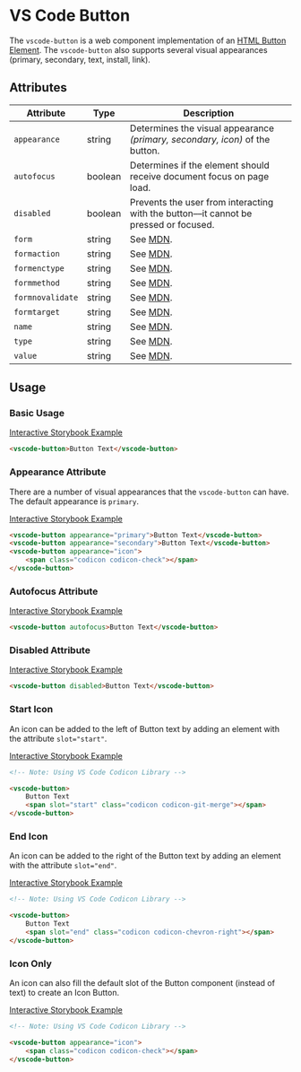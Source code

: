 # VS Code Button

The `vscode-button` is a web component implementation of an [HTML Button Element](https://developer.mozilla.org/en-US/docs/Web/HTML/Element/button). The `vscode-button` also supports several visual appearances (primary, secondary, text, install, link).

## Attributes

| Attribute        | Type    | Description                                                                             |
| ---------------- | ------- | --------------------------------------------------------------------------------------- |
| `appearance`     | string  | Determines the visual appearance _(primary, secondary, icon)_ of the button.            |
| `autofocus`      | boolean | Determines if the element should receive document focus on page load.                   |
| `disabled`       | boolean | Prevents the user from interacting with the button––it cannot be pressed or focused.    |
| `form`           | string  | See [MDN](https://developer.mozilla.org/en-US/docs/Web/HTML/Element/button#attributes). |
| `formaction`     | string  | See [MDN](https://developer.mozilla.org/en-US/docs/Web/HTML/Element/button#attributes). |
| `formenctype`    | string  | See [MDN](https://developer.mozilla.org/en-US/docs/Web/HTML/Element/button#attributes). |
| `formmethod`     | string  | See [MDN](https://developer.mozilla.org/en-US/docs/Web/HTML/Element/button#attributes). |
| `formnovalidate` | string  | See [MDN](https://developer.mozilla.org/en-US/docs/Web/HTML/Element/button#attributes). |
| `formtarget`     | string  | See [MDN](https://developer.mozilla.org/en-US/docs/Web/HTML/Element/button#attributes). |
| `name`           | string  | See [MDN](https://developer.mozilla.org/en-US/docs/Web/HTML/Element/button#attributes). |
| `type`           | string  | See [MDN](https://developer.mozilla.org/en-US/docs/Web/HTML/Element/button#attributes). |
| `value`          | string  | See [MDN](https://developer.mozilla.org/en-US/docs/Web/HTML/Element/button#attributes). |

## Usage

### Basic Usage

[Interactive Storybook Example](https://mttallac.azurewebsites.net/?path=/story/library-button--default)

```html
<vscode-button>Button Text</vscode-button>
```

### Appearance Attribute

There are a number of visual appearances that the `vscode-button` can have. The default appearance is `primary`.

[Interactive Storybook Example](https://mttallac.azurewebsites.net/?path=/story/library-button--default)

```html
<vscode-button appearance="primary">Button Text</vscode-button>
<vscode-button appearance="secondary">Button Text</vscode-button>
<vscode-button appearance="icon">
	<span class="codicon codicon-check"></span>
</vscode-button>
```

### Autofocus Attribute

[Interactive Storybook Example](https://mttallac.azurewebsites.net/?path=/story/library-button--with-autofocus)

```html
<vscode-button autofocus>Button Text</vscode-button>
```

### Disabled Attribute

[Interactive Storybook Example](https://mttallac.azurewebsites.net/?path=/story/library-button--with-disabled)

```html
<vscode-button disabled>Button Text</vscode-button>
```

### Start Icon

An icon can be added to the left of Button text by adding an element with the attribute `slot="start"`.

[Interactive Storybook Example](https://mttallac.azurewebsites.net/?path=/story/library-button--with-start-icon)

```html
<!-- Note: Using VS Code Codicon Library -->

<vscode-button>
	Button Text
	<span slot="start" class="codicon codicon-git-merge"></span>
</vscode-button>
```

### End Icon

An icon can be added to the right of the Button text by adding an element with the attribute `slot="end"`.

[Interactive Storybook Example](https://mttallac.azurewebsites.net/?path=/story/library-button--with-end-icon)

```html
<!-- Note: Using VS Code Codicon Library -->

<vscode-button>
	Button Text
	<span slot="end" class="codicon codicon-chevron-right"></span>
</vscode-button>
```

### Icon Only

An icon can also fill the default slot of the Button component (instead of text) to create an Icon Button.

[Interactive Storybook Example](https://mttallac.azurewebsites.net/?path=/story/library-button--with-icon-only)

```html
<!-- Note: Using VS Code Codicon Library -->

<vscode-button appearance="icon">
	<span class="codicon codicon-check"></span>
</vscode-button>
```
